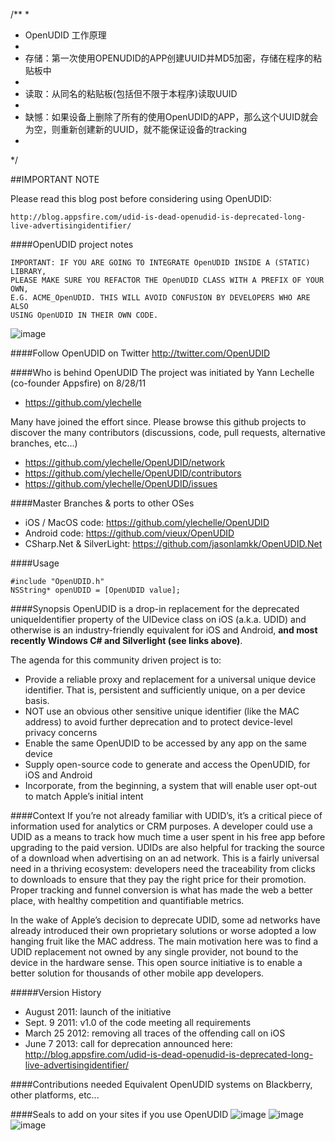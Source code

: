 /**
 * 
 * OpenUDID 工作原理
 * 
 * 存储：第一次使用OPENUDID的APP创建UUID并MD5加密，存储在程序的粘贴板中
 * 
 * 读取：从同名的粘贴板(包括但不限于本程序)读取UUID
 * 
 * 缺憾：如果设备上删除了所有的使用OpenUDID的APP，那么这个UUID就会为空，则重新创建新的UUID，就不能保证设备的tracking
 *
 */

##IMPORTANT NOTE

Please read this blog post before considering using OpenUDID:

	http://blog.appsfire.com/udid-is-dead-openudid-is-deprecated-long-live-advertisingidentifier/

####OpenUDID project notes

	IMPORTANT: IF YOU ARE GOING TO INTEGRATE OpenUDID INSIDE A (STATIC) LIBRARY,
	PLEASE MAKE SURE YOU REFACTOR THE OpenUDID CLASS WITH A PREFIX OF YOUR OWN,
	E.G. ACME_OpenUDID. THIS WILL AVOID CONFUSION BY DEVELOPERS WHO ARE ALSO
	USING OpenUDID IN THEIR OWN CODE. 

![image](http://appsfire.com/images/misc/OpenUDID_Industry_supporters_2.png)

####Follow OpenUDID on Twitter
http://twitter.com/OpenUDID

####Who is behind OpenUDID
The project was initiated by Yann Lechelle (co-founder Appsfire) on 8/28/11

- https://github.com/ylechelle

Many have joined the effort since. Please browse this github projects to discover the many contributors (discussions, code, pull requests, alternative branches, etc…)

- https://github.com/ylechelle/OpenUDID/network
- https://github.com/ylechelle/OpenUDID/contributors
- https://github.com/ylechelle/OpenUDID/issues

####Master Branches & ports to other OSes
- iOS / MacOS code: https://github.com/ylechelle/OpenUDID
- Android code: https://github.com/vieux/OpenUDID
- CSharp.Net & SilverLight: https://github.com/jasonlamkk/OpenUDID.Net

####Usage

	#include "OpenUDID.h"
	NSString* openUDID = [OpenUDID value];

####Synopsis
OpenUDID is a drop-in replacement for the deprecated uniqueIdentifier property of the UIDevice class on iOS (a.k.a. UDID) and otherwise is an industry-friendly equivalent for iOS and Android, **and most recently Windows C# and Silverlight (see links above)**.

The agenda for this community driven project is to:
- Provide a reliable proxy and replacement for a universal unique device identifier. That is, persistent and sufficiently unique, on a per device basis.
- NOT use an obvious other sensitive unique identifier (like the MAC address) to avoid further deprecation and to protect device-level privacy concerns
- Enable the same OpenUDID to be accessed by any app on the same device
- Supply open-source code to generate and access the OpenUDID, for iOS and  Android
- Incorporate, from the beginning, a system that will enable user opt-out to match Apple’s initial intent

####Context
If you’re not already familiar with UDID’s, it’s a critical piece of information used for analytics or CRM purposes. A developer could use a UDID as a means to track how much time a user spent in his free app before upgrading to the paid version. UDIDs are also helpful for tracking the source of a download when advertising on an ad network. This is a fairly universal need in a thriving ecosystem: developers need the traceability from clicks to downloads to ensure that they pay the right price for their promotion. Proper tracking and funnel conversion is what has made the web a better place, with healthy competition and quantifiable metrics.

In the wake of Apple’s decision to deprecate UDID, some ad networks have already introduced their own proprietary solutions or worse adopted a low hanging fruit like the MAC address. The main motivation here was to find a UDID replacement not owned by any single provider, not bound to the device in the hardware sense. This open source initiative is to enable a better solution for thousands of other mobile app developers.

#####Version History
- August 2011: launch of the initiative
- Sept. 9 2011: v1.0 of the code meeting all requirements
- March 25 2012: removing all traces of the offending call on iOS
- June 7 2013: call for deprecation announced here:
	http://blog.appsfire.com/udid-is-dead-openudid-is-deprecated-long-live-advertisingidentifier/

####Contributions needed
Equivalent OpenUDID systems on Blackberry, other platforms, etc...

####Seals to add on your sites if you use OpenUDID
![image](http://appsfire.com/images/misc/openudid_seal_large.png)
![image](http://appsfire.com/images/misc/openudid_seal_medium.png)
![image](http://appsfire.com/images/misc/openudid_seal_small.png)
